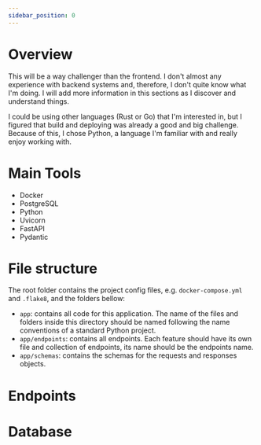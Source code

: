 ```yaml
---
sidebar_position: 0
---
```


# Overview

This will be a way challenger than the frontend. I don't almost any experience with backend systems and, therefore, I don't quite know what I'm doing. I will add more information in this sections as I discover and understand things.

I could be using other languages (Rust or Go) that I'm interested in, but I figured that build and deploying was already a good and big challenge. Because of this, I chose Python, a language I'm familiar with and really enjoy working with.

# Main Tools

- Docker
- PostgreSQL
- Python
- Uvicorn
- FastAPI
- Pydantic

# File structure

The root folder contains the project config files, e.g. `docker-compose.yml` and `.flake8`, and the folders bellow:

- `app`: contains all code for this application. The name of the files and folders inside this directory should be named following the name conventions of a standard Python project.
- `app/endpoints`: contains all endpoints. Each feature should have its own file and collection of endpoints, its name should be the endpoints name.
- `app/schemas`: contains the schemas for the requests and responses objects.

# Endpoints

# Database
